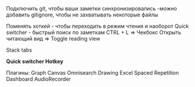 Подключить git, чтобы ваши заметки синхронизировались
-можно добавить gitignore, чтобы не захватывать некоторые файлы

Поменять хоткей - чтобы переходить в режим чтения и наоборот
Quick switcher - быстрый поиск по заметкам
СTRL + L => Чекбокс
Открыть читающий вид => Toggle reading view 

Stack tabs

**Quick switcher Hotkey**

Плагины:
Graph
Canvas
Omnisearch
Drawing
Excel
Spaced Repetition
Dashboard
AudioRecorder




